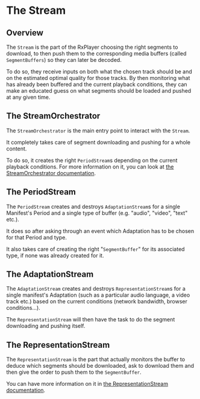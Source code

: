 # The Stream ###################################################################


## Overview ####################################################################

The `Stream` is the part of the RxPlayer choosing the right segments to
download, to then push them to the corresponding media buffers (called
`SegmentBuffers`) so they can later be decoded.

To do so, they receive inputs on both what the chosen track should be and on the
estimated optimal quality for those tracks. By then monitoring what has already
been buffered and the current playback conditions, they can make an educated
guess on what segments should be loaded and pushed at any given time.



## The StreamOrchestrator ######################################################

The ``StreamOrchestrator`` is the main entry point to interact with the
`Stream`.

It completely takes care of segment downloading and pushing for a whole content.

To do so, it creates the right ``PeriodStream``s depending on the current
playback conditions.
For more information on it, you can look at [the StreamOrchestrator
documentation](./stream_orchestrator.md).



## The PeriodStream ############################################################

The ``PeriodStream`` creates and destroys ``AdaptationStream``s for a single
Manifest's Period and a single type of buffer (e.g. "audio", "video", "text"
etc.).

It does so after asking through an event which Adaptation has to be chosen for
that Period and type.

It also takes care of creating the right "`SegmentBuffer`" for its associated
type, if none was already created for it.



## The AdaptationStream ########################################################

The ``AdaptationStream`` creates and destroys ``RepresentationStream``s for a
single manifest's Adaptation (such as a particular audio language, a video track
etc.) based on the current conditions (network bandwidth, browser
conditions...).

The ``RepresentationStream`` will then have the task to do the
segment downloading and pushing itself.



## The RepresentationStream ####################################################

The ``RepresentationStream`` is the part that actually monitors the buffer to
deduce which segments should be downloaded, ask to download them and then give
the order to push them to the `SegmentBuffer`.

You can have more information on it in [the RepresentationStream
documentation](./representation_stream.md).
